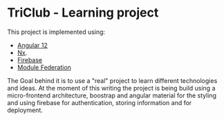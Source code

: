 

# TriClub - Learning project

This project is implemented using:

- [Angular 12](https://angular.io)
- [Nx](https://nx.dev).
- [Firebase](https://firebase.google.com/)
- [Module Federation](https://github.com/angular-architects/module-federation-plugin/blob/main/packages/mf/tutorial/tutorial.md)

The Goal behind it is to use a "real" project to learn different technologies and ideas. At the moment of this writing the project is being build using a micro-frontend architecture, boostrap and angular material for the styling and using firebase for authentication, storing information and for deployment.
